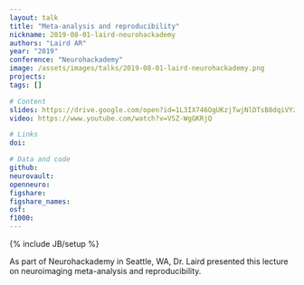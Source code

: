 ```yaml
---
layout: talk
title: "Meta-analysis and reproducibility"
nickname: 2019-08-01-laird-neurohackademy
authors: "Laird AR"
year: "2019"
conference: "Neurohackademy"
image: /assets/images/talks/2019-08-01-laird-neurohackademy.png
projects:
tags: []

# Content
slides: https://drive.google.com/open?id=1L3IX746OgUKzjTwjNlDTsB8dqiVYzjzu
video: https://www.youtube.com/watch?v=VSZ-WgGKRjQ

# Links
doi:

# Data and code
github:
neurovault:
openneuro:
figshare:
figshare_names:
osf:
f1000:
---
```

{% include JB/setup %}

As part of Neurohackademy in Seattle, WA, Dr. Laird presented this lecture on neuroimaging meta-analysis and reproducibility.
